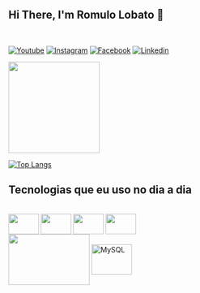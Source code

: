 ## Hi There, I'm Romulo Lobato 👋
<br>

[![Youtube](https://img.shields.io/badge/YouTube-FF0000?style=for-the-badge&logo=youtube&logoColor=white)](https://youtube.com/channel/UCOZV7HLYwaHDwMTjlwBzQlA/)
[![Instagram](https://img.shields.io/badge/Instagram-E4405F?style=for-the-badge&logo=instagram&logoColor=white)](https://www.instagram.com/romulolobato20/)
[![Facebook](https://img.shields.io/badge/Facebook-1877F2?style=for-the-badge&logo=facebook&logoColor=white)](https://www.facebook.com/romulo.lobato.39/)
[![Linkedin](https://img.shields.io/badge/LinkedIn-0077B5?style=for-the-badge&logo=linkedin&logoColor=white)](https://www.linkedin.com/in/romulo-lobato-8b77b5229/)
<div>
    <a href="https://beacons.ai/RomuloLB28">
    <img height="180cm" src="https://github-readme-stats.vercel.app/api?username=RomuloLB28&show_icons=true&theme=dracula"/>
</div>

[![Top Langs](https://github-readme-stats.vercel.app/api/top-langs/?username=RomuloLB28&layout=compact)](https://github.com/anuraghazra/github-readme-stats)
## Tecnologias que eu uso no dia a dia
<div style="display: inline_block"><br/>
  <img align="center" height="40" width="60" src="https://cdn.jsdelivr.net/gh/devicons/devicon@latest/icons/python/python-original.svg" />
  <img align="center" height="40" width="60" src="https://cdn.jsdelivr.net/gh/devicons/devicon@latest/icons/html5/html5-original-wordmark.svg" />
  <img align="center" height="40" width="60" src="https://cdn.jsdelivr.net/gh/devicons/devicon@latest/icons/css3/css3-original-wordmark.svg" />
  <img align="center" height="40" width="60" src="https://cdn.jsdelivr.net/gh/devicons/devicon@latest/icons/javascript/javascript-original.svg" />
<br>
  <img align="center" height="100" width="160" src="https://cdn.jsdelivr.net/gh/devicons/devicon@latest/icons/tailwindcss/tailwindcss-original-wordmark.svg" />      
  <img align="center" height="60" width="80" alt="MySQL" src="https://img.shields.io/badge/MySQL-00000F?style=for-the-badge&logo=mysql&logoColor=white" />
    
</div>
